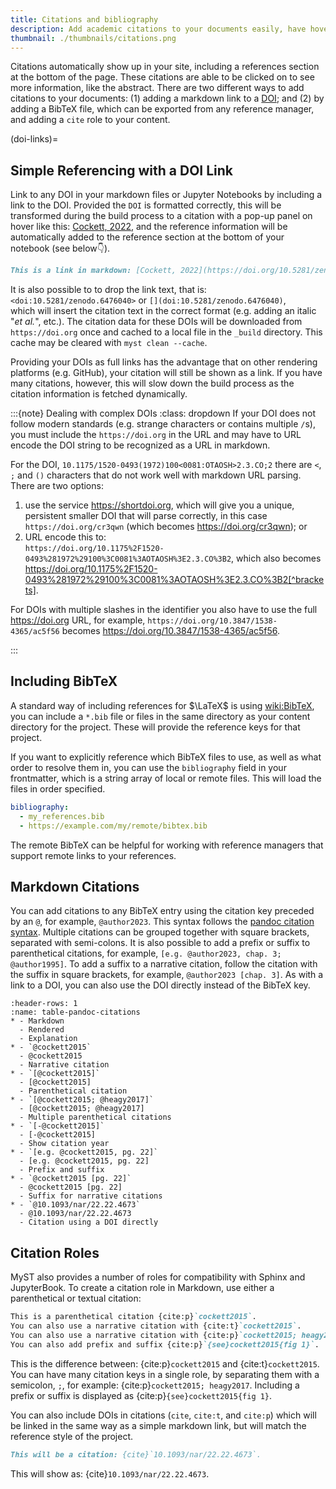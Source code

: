 ```yaml
---
title: Citations and bibliography
description: Add academic citations to your documents easily, have hover-references and an automatically created bibliography.
thumbnail: ./thumbnails/citations.png
---
```


Citations automatically show up in your site, including a references section at the bottom of the page. These citations are able to be clicked on to see more information, like the abstract. There are two different ways to add citations to your documents: (1) adding a markdown link to a [DOI](wiki:Digital_object_identifier); and (2) by adding a BibTeX file, which can be exported from any reference manager, and adding a `cite` role to your content.

(doi-links)=

## Simple Referencing with a DOI Link

Link to any DOI in your markdown files or Jupyter Notebooks by including a link to the DOI. Provided the `DOI` is formatted correctly, this will be transformed during the build process to a citation with a pop-up panel on hover like this: [Cockett, 2022](https://doi.org/10.5281/zenodo.6476040), and the reference information will be automatically added to the reference section at the bottom of your notebook (see below👇).

```md
This is a link in markdown: [Cockett, 2022](https://doi.org/10.5281/zenodo.6476040).
```

It is also possible to to drop the link text, that is:\
`<doi:10.5281/zenodo.6476040>` or `[](doi:10.5281/zenodo.6476040)`,\
which will insert the citation text in the correct format (e.g. adding an italic "_et al._", etc.). The citation data for these DOIs will be downloaded from `https://doi.org` once and cached to a local file in the `_build` directory. This cache may be cleared with `myst clean --cache`.

Providing your DOIs as full links has the advantage that on other rendering platforms (e.g. GitHub), your citation will still be shown as a link. If you have many citations, however, this will slow down the build process as the citation information is fetched dynamically.

:::{note} Dealing with complex DOIs
:class: dropdown
If your DOI does not follow modern standards (e.g. strange characters or contains multiple `/`s), you must include the `https://doi.org` in the URL and may have to URL encode the DOI string to be recognized as a URL in markdown.

For the DOI, `10.1175/1520-0493(1972)100<0081:OTAOSH>2.3.CO;2` there are `<`, `;` and `()` characters that do not work well with markdown URL parsing. There are two options:

1. use the service https://shortdoi.org, which will give you a unique, persistent smaller DOI that will parse correctly, in this case `https://doi.org/cr3qwn` (which becomes https://doi.org/cr3qwn); or
2. URL encode this to: \
   `https://doi.org/10.1175%2F1520-0493%281972%29100%3C0081%3AOTAOSH%3E2.3.CO%3B2`, which also becomes https://doi.org/10.1175%2F1520-0493%281972%29100%3C0081%3AOTAOSH%3E2.3.CO%3B2[^brackets].

[^brackets]: In this case we can also optionally encode the brackets as `%28` and `%29`. There aren't too many of these in the wild, so hopefully it isn't too bad!!

For DOIs with multiple slashes in the identifier you also have to use the full https://doi.org URL, for example, `https://doi.org/10.3847/1538-4365/ac5f56` becomes <https://doi.org/10.3847/1538-4365/ac5f56>.

:::

## Including BibTeX

A standard way of including references for $\LaTeX$ is using <wiki:BibTeX>, you can include a `*.bib` file or files in the same directory as your content directory for the project. These will provide the reference keys for that project.

If you want to explicitly reference which BibTeX files to use, as well as what order to resolve them in, you can use the `bibliography` field in your frontmatter, which is a string array of local or remote files. This will load the files in order specified.

```yaml
bibliography:
  - my_references.bib
  - https://example.com/my/remote/bibtex.bib
```

The remote BibTeX can be helpful for working with reference managers that support remote links to your references.

## Markdown Citations

You can add citations to any BibTeX entry using the citation key preceded by an `@`, for example, `@author2023`.
This syntax follows the [pandoc citation syntax](https://pandoc.org/MANUAL.html#citation-syntax). Multiple citations can be grouped together with square brackets, separated with semi-colons. It is also possible to add a prefix or suffix to parenthetical citations, for example, `[e.g. @author2023, chap. 3; @author1995]`. To add a suffix to a narrative citation, follow the citation with the suffix in square brackets, for example, `@author2023 [chap. 3]`. As with a link to a DOI, you can also use the DOI directly instead of the BibTeX key.

```{list-table} Examples of Markdown citations
:header-rows: 1
:name: table-pandoc-citations
* - Markdown
  - Rendered
  - Explanation
* - `@cockett2015`
  - @cockett2015
  - Narrative citation
* - `[@cockett2015]`
  - [@cockett2015]
  - Parenthetical citation
* - `[@cockett2015; @heagy2017]`
  - [@cockett2015; @heagy2017]
  - Multiple parenthetical citations
* - `[-@cockett2015]`
  - [-@cockett2015]
  - Show citation year
* - `[e.g. @cockett2015, pg. 22]`
  - [e.g. @cockett2015, pg. 22]
  - Prefix and suffix
* - `@cockett2015 [pg. 22]`
  - @cockett2015 [pg. 22]
  - Suffix for narrative citations
* - `@10.1093/nar/22.22.4673`
  - @10.1093/nar/22.22.4673
  - Citation using a DOI directly
```

## Citation Roles

MyST also provides a number of roles for compatibility with Sphinx and JupyterBook. To create a citation role in Markdown, use either a parenthetical or textual citation:

```md
This is a parenthetical citation {cite:p}`cockett2015`.
You can also use a narrative citation with {cite:t}`cockett2015`.
You can also use a narrative citation with {cite:p}`cockett2015; heagy2017`.
You can also add prefix and suffix {cite:p}`{see}cockett2015{fig 1}`.
```

This is the difference between: {cite:p}`cockett2015` and {cite:t}`cockett2015`. You can have many citation keys in a single role, by separating them with a semicolon, `;`, for example: {cite:p}`cockett2015; heagy2017`.
Including a prefix or suffix is displayed as {cite:p}`{see}cockett2015{fig 1}`.

You can also include DOIs in citations (`cite`, `cite:t`, and `cite:p`) which will be linked in the same way as a simple markdown link, but will match the reference style of the project.

```md
This will be a citation: {cite}`10.1093/nar/22.22.4673`.
```

This will show as: {cite}`10.1093/nar/22.22.4673`.
